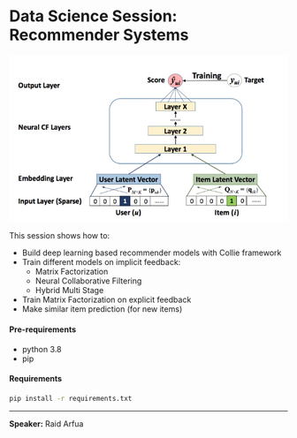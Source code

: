# Data Science Session: Recommender Systems
![tabnet-architecture](images/ncf_arch.png)

This session shows how to:
- Build deep learning based recommender models with Collie framework
- Train different models on implicit feedback: 
  - Matrix Factorization
  - Neural Collaborative Filtering
  - Hybrid Multi Stage
- Train Matrix Factorization on explicit feedback
- Make similar item prediction (for new items)

#### Pre-requirements
- python 3.8
- pip

#### Requirements
```bash
pip install -r requirements.txt
```
---
**Speaker:** Raid Arfua
